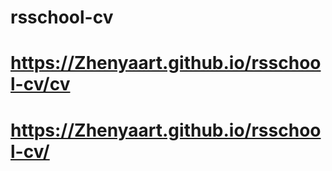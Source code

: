 # rsschool-cv
# https://Zhenyaart.github.io/rsschool-cv/cv
# https://Zhenyaart.github.io/rsschool-cv/